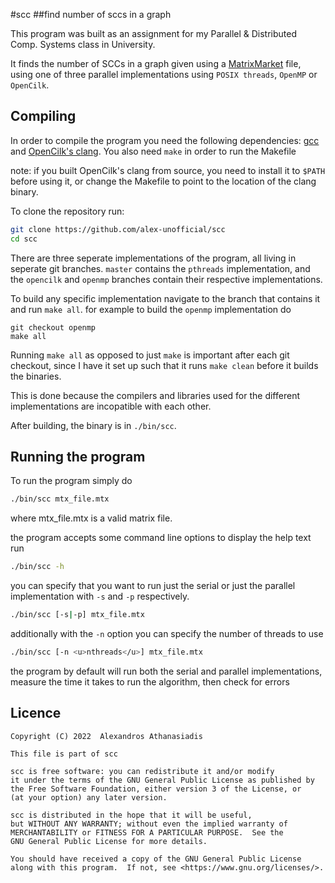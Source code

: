 #scc
##find number of sccs in a graph

This program was built as an assignment for my Parallel & Distributed Comp. Systems
class in University.

It finds the number of SCCs in a graph given using a 
[MatrixMarket](https://math.nist.gov/MatrixMarket/formats.html) file, using one of
three parallel implementations using `POSIX threads`, `OpenMP` or `OpenCilk`.

Compiling
----------
In order to compile the program you need the following dependencies: 
[gcc](https://gcc.gnu.org/install/) and [OpenCilk's clang](https://www.opencilk.org/doc/users-guide/install/).
You also need `make` in order to run the Makefile

note:
if you built OpenCilk's clang from source, you need to install it to `$PATH`
before using it, or change the Makefile to point to the location of the clang binary.


To clone the repository run:
```bash
git clone https://github.com/alex-unofficial/scc
cd scc
```

There are three seperate implementations of the program, all living in seperate
git branches. `master` contains the `pthreads` implementation, and the `opencilk`
and `openmp` branches contain their respective implementations.

To build any specific implementation navigate to the branch that contains it and
run `make all`. for example to build the `openmp` implementation do
```
git checkout openmp
make all
```

Running `make all` as opposed to just `make` is important after each git checkout, 
since I have it set up such that it runs `make clean` before it builds the binaries. 

This is done because the compilers and libraries used for the different implementations
are incopatible with each other.


After building, the binary is in `./bin/scc`.


Running the program
-------------------
To run the program simply do
```bash
./bin/scc mtx_file.mtx
```
where mtx_file.mtx is a valid matrix file.

the program accepts some command line options
to display the help text run
```bash
./bin/scc -h
```

you can specify that you want to run just the serial or just the parallel
implementation with `-s` and `-p` respectively.
```bash
./bin/scc [-s|-p] mtx_file.mtx
```

additionally with the `-n` option you can specify the number of threads to use
```bash
./bin/scc [-n <u>nthreads</u>] mtx_file.mtx
```

the program by default will run both the serial and parallel implementations, measure the
time it takes to run the algorithm, then check for errors

Licence
-------
```
Copyright (C) 2022  Alexandros Athanasiadis

This file is part of scc

scc is free software: you can redistribute it and/or modify
it under the terms of the GNU General Public License as published by
the Free Software Foundation, either version 3 of the License, or
(at your option) any later version.

scc is distributed in the hope that it will be useful,
but WITHOUT ANY WARRANTY; without even the implied warranty of
MERCHANTABILITY or FITNESS FOR A PARTICULAR PURPOSE.  See the
GNU General Public License for more details.

You should have received a copy of the GNU General Public License
along with this program.  If not, see <https://www.gnu.org/licenses/>. 
```
